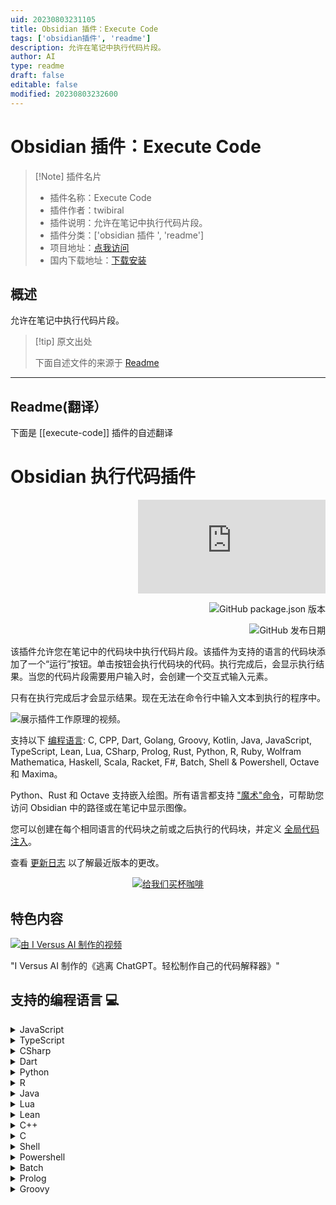 ```yaml
---
uid: 20230803231105
title: Obsidian 插件：Execute Code
tags: ['obsidian插件', 'readme']
description: 允许在笔记中执行代码片段。
author: AI
type: readme
draft: false
editable: false
modified: 20230803232600
---
```


# Obsidian 插件：Execute Code

> [!Note] 插件名片
> - 插件名称：Execute Code
> - 插件作者：twibiral
> - 插件说明：允许在笔记中执行代码片段。
> - 插件分类：['obsidian 插件 ', 'readme']
> - 项目地址：[点我访问](https://github.com/twibiral/obsidian-execute-code)
> - 国内下载地址：[下载安装](https://pkmer.cn/products/plugin/pluginMarket/?execute-code)

## 概述

允许在笔记中执行代码片段。

> [!tip] 原文出处
>
>下面自述文件的来源于 [Readme](https://ghproxy.net/https://raw.githubusercontent.com/twibiral/obsidian-execute-code/master/README.md)
>

---

## Readme(翻译）

下面是 [[execute-code]] 插件的自述翻译

# Obsidian 执行代码插件

<div align='right'>

![Obsidian 下载量](https://img.shields.io/badge/dynamic/json?color=8572db&labelColor=1e1e1e&label=下载量&query=$['execute-code'].downloads&url=https://raw.githubusercontent.com/obsidianmd/obsidian-releases/master/community-plugin-stats.json)

![GitHub package.json 版本](https://img.shields.io/github/package-json/version/twibiral/obsidian-execute-code?color=8572db&labelColor=1e1e1e&label=当前版本)

![GitHub 发布日期](https://img.shields.io/github/release-date/twibiral/obsidian-execute-code?color=8572db&labelColor=1e1e1e&label=最新发布)

</div>

该插件允许您在笔记中的代码块中执行代码片段。该插件为支持的语言的代码块添加了一个“运行”按钮。单击按钮会执行代码块的代码。执行完成后，会显示执行结果。当您的代码片段需要用户输入时，会创建一个交互式输入元素。

只有在执行完成后才会显示结果。现在无法在命令行中输入文本到执行的程序中。

![展示插件工作原理的视频。](https://github.com/twibiral/obsidian-execute-code/blob/master/images/execute_code_example.gif?raw=true)

支持以下 [编程语言](#supported-programming-languages-): C, CPP, Dart, Golang, Groovy, Kotlin, Java, JavaScript, TypeScript, Lean, Lua, CSharp, Prolog, Rust, Python, R, Ruby, Wolfram Mathematica, Haskell, Scala, Racket, F#, Batch, Shell & Powershell, Octave 和 Maxima。

Python、Rust 和 Octave 支持嵌入绘图。所有语言都支持 ["魔术"命令](#magic-commands-)，可帮助您访问 Obsidian 中的路径或在笔记中显示图像。

您可以创建在每个相同语言的代码块之前或之后执行的代码块，并定义 [全局代码注入](#global-code-injection-and-reusing-code-blocks-)。

查看 [更新日志](CHANGELOG.md) 以了解最近版本的更改。

<div align='center'>

[![给我们买杯咖啡](https://img.shields.io/badge/-给我们买杯咖啡-gray?logo=buy-me-a-coffee)](https://www.buymeacoffee.com/timwibiral)

</div>

## 特色内容

[![由 I Versus AI 制作的视频](https://img.youtube.com/vi/eQz4eAW3ZDk/0.jpg)](https://www.youtube.com/watch?v=eQz4eAW3ZDk)

"I Versus AI 制作的《逃离 ChatGPT。轻松制作自己的代码解释器》"

## 支持的编程语言 💻

<details>
<summary>JavaScript</summary>

- 要求：已安装 Node.js 并在设置中设置了正确的路径。

```javascript
function hello(name) {
	console.log(`Hello ${name}!`);
}

hello("Bob")
```

- 默认情况下，JavaScript 在笔记本模式下运行。您可以在设置中关闭此功能。

</details>

<details>
<summary>TypeScript</summary>

- 要求：已安装 Node.js，然后在命令行中运行 `npm install typescript -g` 和 `npm install ts-node -g`。（`-g` 表示全局安装）
- 问题：如果您使用全局的 node.js 安装，但它无法正常工作，请尝试在设置中将 `ts-node` 路径设置为 `npx ts-node` 而不是 `ts-node`。

```ts  
let message: string = 'Hello, World!';
console.log(message);  
```

</details>

<details>
<summary>CSharp</summary>

- 要求：安装 dotnet core sdk 并在命令行中运行 `dotnet tool install -g dotnet-script`，然后配置 dotnet-script 的完整路径。

```cs 
Console.WriteLine("Hello, World!");  
```  

</details>

<details>
<summary>Dart</summary>

- 要求：已安装 dart sdk 并在设置中设置了正确的路径。

```dart
void main() {
  print("Hello World");
}
```

</details>

<details>
<summary>Python</summary>

- 要求：已安装 Python 并在设置中设置了正确的路径。

```python
def hello(name):
	print("Hello", name)

if __name__ == "__main__":
	hello("Eve")
```

- 默认情况下，Python 在笔记本模式下运行。您可以在设置中关闭此功能。
- 默认情况下，使用 matplotlib/seaborn 绘制的图表会嵌入在笔记中。您可以在设置中关闭此功能。

```python
import seaborn as sns
import matplotlib.pyplot as plt
sns.set_style("darkgrid")
iris = sns.load_dataset('iris')
sns.FacetGrid(iris, hue ="species", height = 5)
		.map(plt.scatter, 'sepal_length', 'petal_length')
		.add_legend()

plt.show()
```

![嵌入图表的示例。](https://github.com/twibiral/obsidian-execute-code/blob/master/images/plotting_example.png?raw=true)

</details>

<details>
<summary>R</summary>

- 要求：已安装 R 并在设置中设置了正确的路径。

```r
hello <- function(name){
	print(paste("Hello", name, sep = " "))
}

hello("Bob")
```

- 默认情况下，图表可以嵌入在笔记中。您可以在设置中关闭此功能。

```r
y = c(12, 15, 28, 17, 18)
x = 1:length(y)
plot(x, y, type="l")
```

</details>

<details>
<summary>Java</summary>

- 要求：已安装 Java **11 或更高版本**并在设置中设置了正确的路径。

```java
public class HelloWorld {
	public static void main(String[] args) {
		System.out.println("Hello World!");
	}
}
```

</details>

<details>
<summary>Lua</summary>

- 要求：安装 lua 并配置 lua 路径。

```lua
print('Hello, World!')
```

</details>

<details>
<summary>Lean</summary>

- 要求：安装 lean 并配置 lean 路径。

```lean
def main : IO Unit :=
  IO.println s!"Hello, World!"

#eval main
```

</details>

<details>
<summary>C++</summary>

- 要求：已安装 [Cling](https://github.com/root-project/cling) 并在设置中设置了正确的路径。
- 代码将逐行执行，无需主函数。

```cpp
#include <iostream>
#include <string>

using namespace std;

void hello(string name) {
	cout << "Hello " << name << "!\n";
}

hello("Alice);
```

- 可以通过在设置中切换选项来使用主函数作为入口点。

```cpp
#include <iostream>

void main() {
	std::cout << "Hello, World!" << std::endl;
}
```

</details>

<details>
<summary>C</summary>

- 要求：已安装 [Cling](https://github.com/root-project/cling) 并在设置中设置了正确的路径。
- 代码将逐行执行，无需主函数。

```c
#include <stdio.h>

printf("Hello, World!");
```

- 可以通过在设置中切换选项来使用主函数作为入口点。

```c
#include <stdio.h>

int main() {
	printf("Hello, World!");
	return 0;
}
```

</details>

<details>
<summary>Shell</summary>

- 要求：在设置中设置首选 shell 的路径。默认为 Bash。（仅适用于 Linux 和 macOS）

```shell
echo "Hello World!"
ls -la
```

</details>

<details>
<summary>Powershell</summary>

- 要求：用于在 Windows 上执行 shell 命令。默认为 Powershell，但可以在设置中设置为首选 shell。
- 在 MacOS 上：您可能需要在插件设置中将命令从 `powershell` 更改为 `pwsh`。确保设置正确的路径。

```powershell
echo "Hello World!"
```

- 如果您喜欢批处理：在菜单中更改 powershell 的路径设置
![如何使用魔术命令的示例。](https://github.com/twibiral/obsidian-execute-code/blob/master/images/batch_settings.png?raw=true)
</details>


<details>
<summary>Batch</summary>

- **要求**：用于在 Windows 上执行批处理命令（也称为 BAT 或 CMD）。默认为命令提示符，但可以在设置中设置为首选 shell。
- **重要**：<br>
	百分号在批处理文件中用于表示命令行参数：例如%1，%2，... <br>
	在批处理文件中，两个百分号被视为单个百分号：例如%%f <br>
	在执行代码时，如果使用变量，请使用 2 个百分号。更多信息请参阅 [此处](https://stackoverflow.com/questions/14509652/what-is-the-difference-between-and-in-a-cmd-file)<br>

```batch
ECHO Hello World!
```

</details>


<details>
<summary>Prolog</summary>

- 要求：无要求，使用 [Tau-Prolog](https://github.com/tau-prolog/tau-prolog) 工作。
- 重要提示：在代码块中的 "`% query`" 行之后添加您的查询，如下所示

```prolog
likes(john, pizza).
likes(john, cheese).
likes(jane, beer).

% query
likes(john, X).
```

</details>

<details>
<summary>Groovy</summary>

## 魔术命令 🪄

魔术命令是一些可以在代码块中使用的元命令。它们在源代码执行之前由插件处理。

支持以下魔术命令：

- `@vault_path`：将保险库路径插入为字符串（例如 "/User/path/to/vault"）
- `@vault_url`：将保险库 URL 插入为字符串（例如 "app://local/path/to/vault"）
- `@note_path`：将笔记路径插入为字符串（例如 "/User/path/to/vault/Note.md"）
- `@note_url`：将笔记 URL 插入为字符串（例如 "app://local/path/to/vault/Note.md"）
- `@title`：将笔记标题插入为字符串。
- `@show(ImagePath)`：在笔记中显示给定路径的图像。
- `@show(ImagePath, Width, Height)`：在笔记中显示给定路径的图像。
- `@show(ImagePath, Width, Height, Alignment[center|left|right])`：在笔记中显示给定路径的图像。
- `@html(HtmlSource)`：在笔记中显示 HTML。

（`@show(...)` 和 `@html(...)` 目前仅支持 JavaScript 和 Python。）

（旧命令 `@note` 和 `@vault` 仍然受支持，但可能在将来被移除。）

使用 Python 的魔术命令示例：

```python
print("保险库路径：", @vault_path)
print("保险库 URL：", @vault_url)

print("笔记路径：", @note_path)
print("笔记 URL：", @note_url)

print("笔记标题：", @title)
```

```python
@show("image.png")
@show("image.png", 100, 100)
@show("https://upload.wikimedia.org/wikipedia/commons/d/de/TestScreen_square.svg", 10%, 10%, "center")
```

```python
@html("<h1>HTML 标题</h1>")
@html('''
<svg width="100%" height="100%" viewBox="0 0 600 600" xmlns="http://www.w3.org/2000/svg" xmlns:xlink="http://www.w3.org/1999/xlink">
  <circle cx="300" cy="300" r="250" style="fill:peru;" />
  <circle cx="200" cy="250" r="50" style="fill:black;" />
  <circle cx="400" cy="250" r="50" style="fill:black;" />
  <circle cx="190" cy="230" r="20" style="fill:white;" />
  <circle cx="390" cy="230" r="20" style="fill:white;" />
  <circle cx="250" cy="400" r="85" style="fill:saddlebrown;" />
  <circle cx="350" cy="400" r="85" style="fill:saddlebrown;" />
  <ellipse cx="300" cy="380" rx="50" ry="35" style="fill:black;" />
  <ellipse cx="130" cy="100" rx="110" ry="70" style="fill:saddlebrown;"/>
<ellipse cx="470" cy="100" rx="110" ry="70" style="fill:saddlebrown;" />
</svg> 
''')
```

自己试试吧！

![使用魔术命令的示例](https://github.com/twibiral/obsidian-execute-code/blob/master/images/magic_example.png?raw=true)

在预览中运行 ⏩

在代码块中的语言名称前添加 `run-`（如下例所示）可以在预览中渲染代码块。

这样可以在预览中执行代码。

`````` 
```run-python
def hello(name):
    print("Hello", name)

if __name__ == "__main__":
    hello("Eve")
``````

## 代码块参数 🏷

代码块支持以 `{key='value', otherkey=['val1', 'val2']}` 的形式指定额外的参数。将它们添加到代码块中，如下所示：

``````
```python {label='my label'}
print('my labelled code block')
```
``````

全局代码注入和代码块重用 📘

有时，在每个相同语言的代码块之前或之后执行代码是很有帮助的。该插件以几种方式支持这一点：

### 设置中的全局注入

所有语言在设置中都有一个“全局注入”选项，允许按语言定义要添加到每个代码块顶部的代码。代码重用在所有语言中完全有效，并且所有现有的魔术命令，包括显示图像和内联绘图输出，都可以使用。这可以用于定义经常使用的函数或导入您喜欢的包或库。

### 全局的前置和后置代码块

您可以使用 `pre` 参数来创建在每个后续代码块之前执行的代码块：

``````
```python {pre}
import pandas as pd
```
``````

这个代码块会在您在笔记中定义的每个 python 代码块之前添加，并导入 pandas 包。

`post` 代码块的工作方式相同，但是 post 代码块中的代码会在其他代码块之后执行。

前置/后置代码块只适用于在它们下面定义的代码块，并且只适用于相同语言的代码块。

您还可以同时指定前置和后置代码块，方法是使用 `{pre, post}`。

注意，`pre`/`post` 参数是特殊的，因为您不需要显式地指定键/值对，但如果您愿意，可以这样做：

`{pre}` 等同于 `{export='pre'}`，`{pre, post}` 等同于 `{export=['pre', 'post']}`。

### 标记的代码块

您可以使用 `label='string'` 参数为特定的代码块添加标签，然后在其他代码块中使用 `import='string'` 或 `import=['string1', 'string2', ...]` 参数显式导入它们，以便它们不会像预处理/后处理块一样自动导入：

`````
```python {label='block 1'}
print('running block 1')
```

```python {label='block 2'}
print('running block 2')
```

```python {import=['block 1', 'block 2']}
print('should run block 1 and 2')
```
`````

标记的代码块将在运行代码块之前执行，但在全局注入和预处理块之后。

### 忽略代码导出

如果您想要手动忽略代码块中的特定导出，例如预/后/全局导出，您可以使用 `ignore` 参数来实现，该参数接受 `pre`、`post`、`global`、这三者中的任意一个的数组，或者 `all` 来忽略所有导出：

`````python {ignore='all'}
print('不应运行任何全局注入或预/后代码块')
```

`````python {ignore=['global', 'pre']}
print('不应运行任何预代码块或全局注入')
```
`````

### 笔记本模式

一些语言（目前支持 JS 和 Python）支持*笔记本模式*。如果一个语言正在使用笔记本模式（可在设置中配置），那么给定文件中的所有代码块将在同一个环境中执行。

在一个代码块中定义的变量、函数等将在其他代码块中可用。代码块按需执行；文件中代码块的顺序不影响它们执行的顺序：

``````
```js
console.log(f)
```
```js
let f = 3;
```
``````

先运行第一个代码块，然后是第二个，再运行第一个，将得到：

```
Uncaught ReferenceError: f is not defined
undefined
3
```

要管理笔记本模式的打开运行时，可以使用命令面板中的“打开代码运行时管理”命令。从侧边栏窗口中，您可以停止内核。**注意：强制停止需要在 Windows 上使用 `taskkill`，在 Unix 上使用 `pkill`。99% 的系统应该预装了这些工具：如果您的系统没有，请 [提交一个问题](https://github.com/twibiral/obsidian-execute-code/issues/new/choose)**。

## 样式设置 🎨

该插件支持使用 [Style Settings插件](https://github.com/mgmeyers/obsidian-style-settings) 自定义样式。可以自定义代码块输出和错误的颜色。

## 安装 💾

在你的保险库中，转到设置 > 社区插件 > 浏览并搜索“执行代码”。选择插件，安装并激活它。

或者

点击 [此链接](https://obsidian.md/plugins?search=execute%20code#)，然后点击“在 Obsidian 中打开”。

## 查找路径设置（例如 JavaScript | Node）

为了避免或解决由于路径错误而导致的错误。

（Mac 和 Windows 用户使用 'where'）---（对于 Linux 用户，将 'where' 替换为 'which'）

1. 在终端中输入 'where node'
   ![在终端中输入 'where node'](https://github.com/twibiral/obsidian-execute-code/blob/master/images/path_location_shell.png?raw=true)
2. 从终端中复制路径（例如 /opt/homebrew/bin/node）
3. 在设置中粘贴路径（例如 Node 路径）
   ![使用步骤 2 中的路径更新设置中的路径](https://github.com/twibiral/obsidian-execute-code/blob/master/images/path_location_settings.png?raw=true)

## 警告 ⚠

不要执行来自你不了解的源代码或者你不理解的代码。执行代码可能会造成无法修复的损害。

## 已知问题 🛠

- 在 Linux 上，使用 Snap/Flatpak/AppImage 安装的 Obsidian 运行在一个隔离的环境中。因此，它们将无法访问您安装的任何程序。如果您使用的是 Linux，请确保安装 `.deb` 版本的 Obsidian。如果您的发行版不兼容 `.deb` 文件，可能会出现问题。
- 切换主题后缺少 `运行` 按钮：尝试关闭并重新打开您的笔记，并等待几分钟。似乎 obsidian 在主题切换后没有调用后处理器。
- 如果文件中包含重复的代码块，则可能不会执行预处理块/后处理块。
- 在 Python 中，当笔记本模式打开时，嵌入的绘图可能无法关闭。

## 未来工作 📑

- 类似于 Jupyter 的笔记本模式
- 执行失败时的错误警告（例如，当未安装 Python 时）
- 测试此插件与 dataview 的组合是否有效。

## 贡献 🤝

欢迎所有的贡献。只需创建一个合并请求或发送电子邮件给我：tim.wibiral(at)uni-ulm.de

如果您想要帮助，未来工作中的要点是一个很好的起点。

## 贡献者 ♥

<a href="https://github.com/twibiral/obsidian-execute-code/graphs/contributors">
  <img alt="List of contributors to this project." src="https://contrib.rocks/image?repo=twibiral/obsidian-execute-code" />
</a>

<sub>使用 [contrib.rocks](https://contrib.rocks) 制作。</sub>
